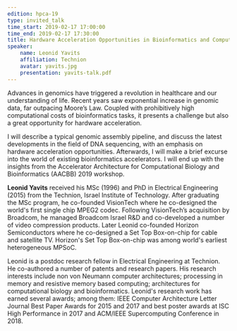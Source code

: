 ```yaml
---
edition: hpca-19
type: invited_talk
time_start: 2019-02-17 17:00:00
time_end: 2019-02-17 17:30:00
title: Hardware Acceleration Opportunities in Bioinformatics and Computational Biology
speaker:
    name: Leonid Yavits
    affiliation: Technion
    avatar: yavits.jpg
    presentation: yavits-talk.pdf
---
```

Advances in genomics have triggered a revolution in healthcare and our understanding of life. Recent years saw exponential increase in genomic data, far outpacing Moore’s Law. Coupled with prohibitively high computational costs of bioinformatics tasks, it presents a challenge but also a great opportunity for hardware acceleration.

I will describe a typical genomic assembly pipeline, and discuss the latest developments in the field of DNA sequencing, with an emphasis on hardware acceleration opportunities. Afterwards, I will make a brief excurse into the world of existing bioinformatics accelerators. I will end up with the insights from the Accelerator Architecture for Computational Biology and Bioinformatics (AACBB) 2019 workshop.

**Leonid Yavits** received his MSc (1996) and PhD in Electrical Engineering (2015) from the Technion, Israel Institute of Technology. After graduating the MSc program, he co-founded VisionTech where he co-designed the world's first single chip MPEG2 codec. Following VisionTech’s acquisition by Broadcom, he managed Broadcom Israel R&D and co-developed a number of video compression products. Later Leonid co-founded Horizon Semiconductors where he co-designed a Set Top Box-on-chip for cable and satellite TV. Horizon's Set Top Box-on-chip was among world's earliest heterogeneous MPSoC.  

Leonid is a postdoc research fellow in Electrical Engineering at Technion. He co-authored a number of patents and research papers. His research interests include non von Neumann computer architectures; processing in memory and resistive memory based computing; architectures for computational biology and bioinformatics. Leonid's research work has earned several awards; among them: IEEE Computer Architecture Letter Journal Best Paper Awards for 2015 and 2017 and best poster awards at ISC High Performance in 2017 and ACM/IEEE Supercomputing Conference in 2018.
